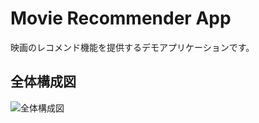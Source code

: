 # Movie Recommender App

映画のレコメンド機能を提供するデモアプリケーションです。

## 全体構成図

![全体構成図](https://github.com/yuya-okada527/movie-recommender/blob/main/docs/%E5%85%A8%E4%BD%93%E6%A7%8B%E6%88%90%E5%9B%B3.png)
